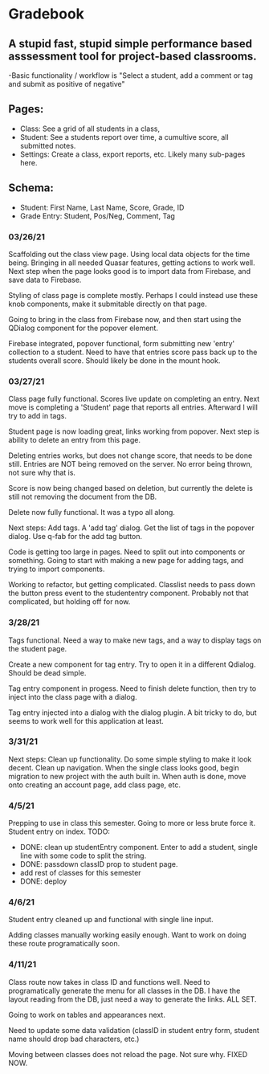 # Gradebook
## A stupid fast, stupid simple performance based asssessment tool for project-based classrooms.

-Basic functionality / workflow is "Select a student, add a comment or tag and submit as positive of negative"

## Pages:
* Class: See a grid of all students in a class, 
* Student: See a students report over time, a cumultive score, all submitted notes.
* Settings: Create a class, export reports, etc. Likely many sub-pages here. 

## Schema:
* Student: First Name, Last Name, Score, Grade, ID
* Grade Entry: Student, Pos/Neg, Comment, Tag

### 03/26/21
Scaffolding out the class view page. Using local data objects for the time being. Bringing in all needed Quasar features, getting actions to work well. Next step when the page looks good is to import data from Firebase, and save data to Firebase.

Styling of class page is complete mostly. Perhaps I could instead use these knob components, make it submitable directly on that page. 

Going to bring in the class from Firebase now, and then start using the QDialog component for the popover element. 

Firebase integrated, popover functional, form submitting new 'entry' collection to a student. Need to have that entries score pass back up to the students overall score. Should likely be done in the mount hook.

### 03/27/21
Class page fully functional. Scores live update on completing an entry. Next move is completing a 'Student' page that reports all entries. Afterward I will try to add in tags.

Student page is now loading great, links working from popover. Next step is ability to delete an entry from this page.

Deleting entries works, but does not change score, that needs to be done still. Entries are NOT being removed on the server. No error being thrown, not sure why that is.

Score is now being changed based on deletion, but currently the delete is still not removing the document from the DB.

Delete now fully functional. It was a typo all along. 

Next steps: Add tags. A 'add tag' dialog. Get the list of tags in the popover dialog. Use q-fab for the add tag button.

Code is getting too large in pages. Need to split out into components or something. Going to start with making a new page for adding tags, and trying to import components.

Working to refactor, but getting complicated. Classlist needs to pass down the button press event to the studententry component. Probably not that complicated, but holding off for now.

### 3/28/21

Tags functional. Need a way to make new tags, and a way to display tags on the student page.

Create a new component for tag entry. Try to open it in a different Qdialog. Should be dead simple.

Tag entry component in progess. Need to finish delete function, then try to inject into the class page with a dialog.

Tag entry injected into a dialog with the dialog plugin. A bit tricky to do, but seems to work well for this application at least. 

### 3/31/21
Next steps: Clean up functionality. Do some simple styling to make it look decent. Clean up navigation. When the single class looks good, begin migration to new project with the auth built in. When auth is done, move onto creating an account page, add class page, etc. 

### 4/5/21
Prepping to use in class this semester. Going to more or less brute force it. Student entry on index.
TODO:
* DONE: clean up studentEntry component. Enter to add a student, single line with some code to split the string.
* DONE: passdown classID prop to student page.
* add rest of classes for this semester
* DONE: deploy

### 4/6/21
Student entry cleaned up and functional with single line input.

Adding classes manually working easily enough. Want to work on doing these route programatically soon.

### 4/11/21
Class route now takes in class ID and functions well. Need to programatically generate the menu for all classes in the DB. I have the layout reading from the DB, just need a way to generate the links. ALL SET.

Going to work on tables and appearances next.

Need to update some data validation (classID in student entry form, student name should drop bad characters, etc.)

Moving between classes does not reload the page. Not sure why. FIXED NOW. 
